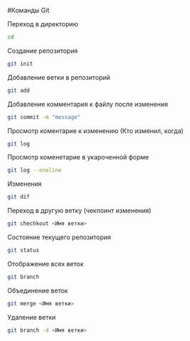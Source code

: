 #Команды Git

Переход в директорию
```sh
cd
```

Создание репозитория

```sh
git init
```
Добавление ветки в репозиторий
```sh
git add
```

Добавление комментария к файлу после изменения
```sh
git commit -m "message"
```

Просмотр коментарие к изменению (Кто изменил, когда)
```sh
git log
```

Просмотр коменетарие в укароченной форме
```sh
git log --oneline
```
Изменения
```sh
git dif
```
Переход в другую ветку (чекпоинт изменения)
```sh
git chechkout <Имя ветки>
```
Состояние текущего репозитория
```sh
git status
```
Отображение всех веток
```sh
git branch
```
Объединение веток
```sh
git merge <Имя ветки>
```
Удаление ветки
```sh
git branch -d <Имя ветки>
```
